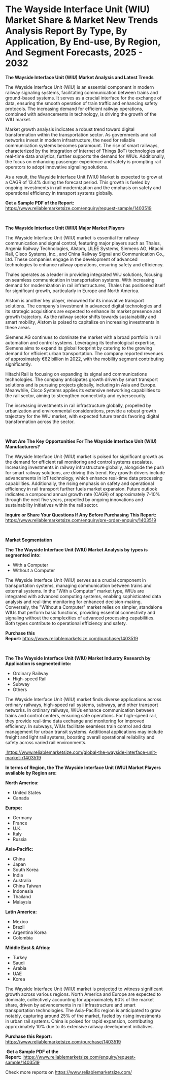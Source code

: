 <p><h1>The Wayside Interface Unit (WIU) Market Share & Market New Trends Analysis Report By Type, By Application, By End-use, By Region, And Segment Forecasts, 2025 - 2032</h1></p><p><strong>The Wayside Interface Unit (WIU) Market Analysis and Latest Trends</strong></p>
<p><p>The Wayside Interface Unit (WIU) is an essential component in modern railway signaling systems, facilitating communication between trains and ground-based systems. It serves as a crucial interface for the exchange of data, ensuring the smooth operation of train traffic and enhancing safety protocols. The increasing demand for efficient railway operations, combined with advancements in technology, is driving the growth of the WIU market.</p><p>Market growth analysis indicates a robust trend toward digital transformation within the transportation sector. As governments and rail networks invest in modern infrastructure, the need for reliable communication systems becomes paramount. The rise of smart railways, characterized by the integration of Internet of Things (IoT) technologies and real-time data analytics, further supports the demand for WIUs. Additionally, the focus on enhancing passenger experience and safety is prompting rail operators to adopt innovative signaling solutions.</p><p>As a result, the Wayside Interface Unit (WIU) Market is expected to grow at a CAGR of 13.4% during the forecast period. This growth is fueled by ongoing investments in rail modernization and the emphasis on safety and operational efficiency in transport systems globally.</p></p>
<p><strong>Get a Sample PDF of the Report:&nbsp;</strong> <a href="https://www.reliablemarketsize.com/enquiry/request-sample/1403519?utm_campaign=1131&utm_medium=2&utm_source=Github&utm_content=ia&utm_term=13012025&utm_id=the-wayside-interface-unit-wiu">https://www.reliablemarketsize.com/enquiry/request-sample/1403519</a></p>
<p>&nbsp;</p>
<p><strong>The Wayside Interface Unit (WIU) Major Market Players</strong></p>
<p><p>The Wayside Interface Unit (WIU) market is essential for railway communication and signal control, featuring major players such as Thales, Argenia Railway Technologies, Alstom, LILEE Systems, Siemens AG, Hitachi Rail, Cisco Systems, Inc., and China Railway Signal and Communication Co., Ltd. These companies engage in the development of advanced technologies to enhance railway operations, ensuring safety and efficiency.</p><p>Thales operates as a leader in providing integrated WiU solutions, focusing on seamless communication in transportation systems. With increasing demand for modernization in rail infrastructures, Thales has positioned itself for significant growth, particularly in Europe and North America.</p><p>Alstom is another key player, renowned for its innovative transport solutions. The company's investment in advanced digital technologies and its strategic acquisitions are expected to enhance its market presence and growth trajectory. As the railway sector shifts towards sustainability and smart mobility, Alstom is poised to capitalize on increasing investments in these areas.</p><p>Siemens AG continues to dominate the market with a broad portfolio in rail automation and control systems. Leveraging its technological expertise, Siemens aims to expand its global footprint by catering to the growing demand for efficient urban transportation. The company reported revenues of approximately €62 billion in 2022, with the mobility segment contributing significantly.</p><p>Hitachi Rail is focusing on expanding its signal and communications technologies. The company anticipates growth driven by smart transport solutions and is pursuing projects globally, including in Asia and Europe. Meanwhile, Cisco Systems applies its extensive networking capabilities to the rail sector, aiming to strengthen connectivity and cybersecurity. </p><p>The increasing investments in rail infrastructure globally, propelled by urbanization and environmental considerations, provide a robust growth trajectory for the WIU market, with expected future trends favoring digital transformation across the sector.</p></p>
<p>&nbsp;</p>
<p><strong>What Are The Key Opportunities For The Wayside Interface Unit (WIU) Manufacturers?</strong></p>
<p><p>The Wayside Interface Unit (WIU) market is poised for significant growth as the demand for efficient rail monitoring and control systems escalates. Increasing investments in railway infrastructure globally, alongside the push for smart railway solutions, are driving this trend. Key growth drivers include advancements in IoT technology, which enhance real-time data processing capabilities. Additionally, the rising emphasis on safety and operational efficiency in rail transport further fuels market expansion. Future outlook indicates a compound annual growth rate (CAGR) of approximately 7-10% through the next five years, propelled by ongoing innovations and sustainability initiatives within the rail sector.</p></p>
<p><strong>Inquire or Share Your Questions If Any Before Purchasing This Report:</strong> <a href="https://www.reliablemarketsize.com/enquiry/pre-order-enquiry/1403519?utm_campaign=1131&utm_medium=2&utm_source=Github&utm_content=ia&utm_term=13012025&utm_id=the-wayside-interface-unit-wiu">https://www.reliablemarketsize.com/enquiry/pre-order-enquiry/1403519</a></p>
<p>&nbsp;</p>
<p><strong>Market Segmentation</strong></p>
<p><strong>The The Wayside Interface Unit (WIU) Market Analysis by types is segmented into:</strong></p>
<p><ul><li>With a Computer</li><li>Without a Computer</li></ul></p>
<p><p>The Wayside Interface Unit (WIU) serves as a crucial component in transportation systems, managing communication between trains and external systems. In the "With a Computer" market type, WIUs are integrated with advanced computing systems, enabling sophisticated data analysis and real-time monitoring for enhanced decision-making. Conversely, the "Without a Computer" market relies on simpler, standalone WIUs that perform basic functions, providing essential connectivity and signaling without the complexities of advanced processing capabilities. Both types contribute to operational efficiency and safety.</p></p>
<p><strong>Purchase this Report:&nbsp;</strong><a href="https://www.reliablemarketsize.com/purchase/1403519?utm_campaign=1131&utm_medium=2&utm_source=Github&utm_content=ia&utm_term=13012025&utm_id=the-wayside-interface-unit-wiu">https://www.reliablemarketsize.com/purchase/1403519</a></p>
<p>&nbsp;</p>
<p><strong>The The Wayside Interface Unit (WIU) Market Industry Research by Application is segmented into:</strong></p>
<p><ul><li>Ordinary Railway</li><li>High-speed Rail</li><li>Subway</li><li>Others</li></ul></p>
<p><p>The Wayside Interface Unit (WIU) market finds diverse applications across ordinary railways, high-speed rail systems, subways, and other transport networks. In ordinary railways, WIUs enhance communication between trains and control centers, ensuring safe operations. For high-speed rail, they provide real-time data exchange and monitoring for improved efficiency. In subways, WIUs facilitate seamless train control and data management for urban transit systems. Additional applications may include freight and light rail systems, boosting overall operational reliability and safety across varied rail environments.</p></p>
<p><a href="https://www.reliablemarketsize.com/global-the-wayside-interface-unit-market-r1403519?utm_campaign=1131&utm_medium=2&utm_source=Github&utm_content=ia&utm_term=13012025&utm_id=the-wayside-interface-unit-wiu">&nbsp;https://www.reliablemarketsize.com/global-the-wayside-interface-unit-market-r1403519</a></p>
<p><strong>In terms of Region, the The Wayside Interface Unit (WIU) Market Players available by Region are:</strong></p>
<p>
    <p> <strong> North America: </strong>
        <ul>
            <li>United States</li>
            <li>Canada</li>
        </ul>
        </p> 
    <p> <strong> Europe: </strong>
        <ul>
            <li>Germany</li>
            <li>France</li>
            <li>U.K.</li>
            <li>Italy</li>
            <li>Russia</li>
        </ul>
        </p> 
    <p> <strong> Asia-Pacific: </strong>
        <ul>
            <li>China</li>
            <li>Japan</li>
            <li>South Korea</li>
            <li>India</li>
            <li>Australia</li>
            <li>China Taiwan</li>
            <li>Indonesia</li>
            <li>Thailand</li>
            <li>Malaysia</li>
        </ul>
        </p> 
    <p> <strong> Latin America: </strong>
        <ul>
            <li>Mexico</li>
            <li>Brazil</li>
            <li>Argentina Korea</li>
            <li>Colombia</li>
        </ul>
        </p> 
    <p> <strong> Middle East & Africa: </strong>
        <ul>
            <li>Turkey</li>
            <li>Saudi</li>
            <li>Arabia</li>
            <li>UAE</li>
            <li>Korea</li>
        </ul>
    </p>
    </p>
<p><p>The Wayside Interface Unit (WIU) market is projected to witness significant growth across various regions. North America and Europe are expected to dominate, collectively accounting for approximately 60% of the market share, driven by advancements in rail infrastructure and smart transportation technologies. The Asia-Pacific region is anticipated to grow notably, capturing around 25% of the market, fueled by rising investments in urban rail systems. China is poised for rapid expansion, contributing approximately 10% due to its extensive railway development initiatives.</p></p>
<p><strong>Purchase this Report: </strong><a href="https://www.reliablemarketsize.com/purchase/1403519?utm_campaign=1131&utm_medium=2&utm_source=Github&utm_content=ia&utm_term=13012025&utm_id=the-wayside-interface-unit-wiu">https://www.reliablemarketsize.com/purchase/1403519</a></p>
<p>&nbsp;<strong>Get a Sample PDF of the Report:&nbsp;&nbsp;</strong><a href="https://www.reliablemarketsize.com/enquiry/request-sample/1403519?utm_campaign=1131&utm_medium=2&utm_source=Github&utm_content=ia&utm_term=13012025&utm_id=the-wayside-interface-unit-wiu">https://www.reliablemarketsize.com/enquiry/request-sample/1403519</a></p>
<p><strong></strong></p>
<p>Check more reports on <a href="https://www.reliablemarketsize.com/?utm_campaign=1131&utm_medium=2&utm_source=Github&utm_content=ia&utm_term=13012025&utm_id=the-wayside-interface-unit-wiu">https://www.reliablemarketsize.com/</a></p>